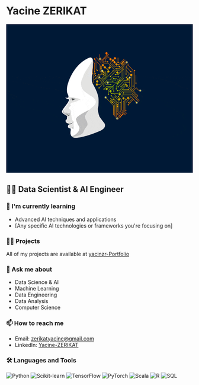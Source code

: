 # Yacine ZERIKAT

<div align="center">
  <img src="./0_Yb_BsikIKFAtuKj9.gif" width="600" height="400" alt="Data Science & AI Animation"/>
</div>

## 👨‍💻 Data Scientist & AI Engineer



### 🌱 I'm currently learning
- Advanced AI techniques and applications
- [Any specific AI technologies or frameworks you're focusing on]

### 👨‍💻 Projects
All of my projects are available at [yacinzr-Portfolio](https://yacinzr.github.io/Portfolio-/)

### 💬 Ask me about
- Data Science & AI
- Machine Learning
- Data Engineering
- Data Analysis
- Computer Science


### 📫 How to reach me
- Email: zerikatyacine@gmail.com
- LinkedIn: [Yacine-ZERIKAT](https://linkedin.com/in/yacine-zerikat-b0256a188)


### 🛠 Languages and Tools

<p align="left">
  <img src="./assets/Python.png" alt="Python" width="40" height="40"/>
  <img src="./assets/Scikit_learn.PNG" alt="Scikit-learn" width="40" height="40"/>
  <img src="./assets/tensorflow.png" alt="TensorFlow" width="40" height="40"/>
  <img src="./assets/PyTorch.png" alt="PyTorch" width="40" height="40"/>
  <img src="./assets/scala.png" alt="Scala" width="40" height="40"/>
  <img src="./assets/R.PNG" alt="R" width="40" height="40"/>
  <img src="./assets/SQL.png" alt="SQL" width="40" height="40"/>
</p>
